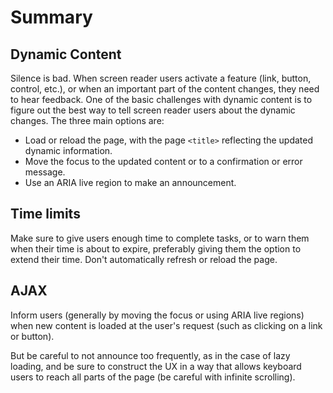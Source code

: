 # Summary

## Dynamic Content

Silence is bad. When screen reader users activate a feature (link, button, control, etc.), or when an important part of the content changes, they need to hear feedback. One of the basic challenges with dynamic content is to figure out the best way to tell screen reader users about the dynamic changes. The three main options are:

- Load or reload the page, with the page `<title>` reflecting the updated dynamic information.
- Move the focus to the updated content or to a confirmation or error message.
- Use an ARIA live region to make an announcement.

## Time limits

Make sure to give users enough time to complete tasks, or to warn them when their time is about to expire, preferably giving them the option to extend their time. Don't automatically refresh or reload the page.

## AJAX

Inform users (generally by moving the focus or using ARIA live regions) when new content is loaded at the user's request (such as clicking on a link or button). 

But be careful to not announce too frequently, as in the case of lazy loading, and be sure to construct the UX in a way that allows keyboard users to reach all parts of the page (be careful with infinite scrolling).